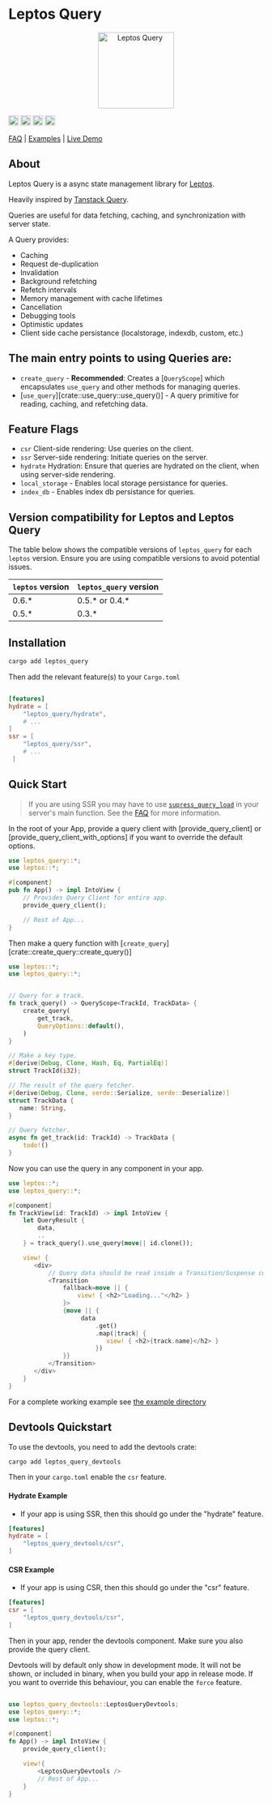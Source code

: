 <!-- cargo-rdme start -->

# Leptos Query

<p align="center">
   <a href="https://github.com/gaucho-labs/leptos-query">
      <img src="https://raw.githubusercontent.com/gaucho-labs/leptos-query/main/logo.svg" alt="Leptos Query" width="150"/>
   </a>
</p>

[<img alt="github" src="https://img.shields.io/badge/github-gaucho--labs/leptos--query-8da0cb?style=for-the-badge&labelColor=555555&logo=github" height="20">](https://github.com/gaucho-labs/leptos-query)
[<img alt="crates.io" src="https://img.shields.io/crates/v/leptos_query.svg?style=for-the-badge&color=fc8d62&logo=rust" height="20">](https://crates.io/crates/leptos_query)
[<img alt="docs.rs" src="https://img.shields.io/badge/docs.rs-leptos_query-66c2a5?style=for-the-badge&labelColor=555555&logo=docs.rs" height="20">](https://docs.rs/leptos_query)
[<img alt="build status" src="https://img.shields.io/github/actions/workflow/status/gaucho-labs/leptos_query/rust.yml?branch=main&style=for-the-badge" height="20">](https://github.com/gaucho-labs/leptos_query/actions?query=branch%3Amain)


[FAQ](https://github.com/gaucho-labs/leptos-query/blob/main/FAQ.md) | [Examples](https://github.com/gaucho-labs/leptos-query/tree/main/example/) | [Live Demo](https://leptos-query-demo.vercel.app/)

## About

Leptos Query is a async state management library for [Leptos](https://github.com/leptos-rs/leptos).

Heavily inspired by [Tanstack Query](https://tanstack.com/query/latest/).

Queries are useful for data fetching, caching, and synchronization with server state.

A Query provides:
- Caching
- Request de-duplication
- Invalidation
- Background refetching
- Refetch intervals
- Memory management with cache lifetimes
- Cancellation
- Debugging tools
- Optimistic updates
- Client side cache persistance (localstorage, indexdb, custom, etc.)


## The main entry points to using Queries are:
- `create_query` - **Recommended**: Creates a [`QueryScope`] which encapsulates `use_query` and other methods for managing queries.
- [`use_query`][crate::use_query::use_query()] - A query primitive for reading, caching, and refetching data.

## Feature Flags
- `csr` Client-side rendering: Use queries on the client.
- `ssr` Server-side rendering: Initiate queries on the server.
- `hydrate` Hydration: Ensure that queries are hydrated on the client, when using server-side rendering.
- `local_storage` - Enables local storage persistance for queries.
- `index_db` - Enables index db persistance for queries.

## Version compatibility for Leptos and Leptos Query

The table below shows the compatible versions of `leptos_query` for each `leptos` version. Ensure you are using compatible versions to avoid potential issues.

| `leptos` version | `leptos_query` version |
|------------------|------------------------|
| 0.6.*            | 0.5.* or 0.4.*         |
| 0.5.*            | 0.3.*                  |


## Installation

```bash
cargo add leptos_query
```

Then add the relevant feature(s) to your `Cargo.toml`

```toml

[features]
hydrate = [
    "leptos_query/hydrate",
    # ...
]
ssr = [
    "leptos_query/ssr",
    # ...
 ]

```


## Quick Start

> If you are using SSR you may have to use [`supress_query_load`](https://docs.rs/leptos_query/latest/leptos_query/fn.suppress_query_load.html) in your server's main function. See the [FAQ](https://github.com/gaucho-labs/leptos_query/blob/main/FAQ.md#why-am-i-getting-a-panic-on-my-leptos-main-function) for more information.

In the root of your App, provide a query client with [provide_query_client] or [provide_query_client_with_options] if you want to override the default options.

```rust
use leptos_query::*;
use leptos::*;

#[component]
pub fn App() -> impl IntoView {
    // Provides Query Client for entire app.
    provide_query_client();

    // Rest of App...
}
```

Then make a query function with [`create_query`][crate::create_query::create_query()]

```rust
use leptos::*;
use leptos_query::*;


// Query for a track.
fn track_query() -> QueryScope<TrackId, TrackData> {
    create_query(
        get_track,
        QueryOptions::default(),
    )
}

// Make a key type.
#[derive(Debug, Clone, Hash, Eq, PartialEq)]
struct TrackId(i32);

// The result of the query fetcher.
#[derive(Debug, Clone, serde::Serialize, serde::Deserialize)]
struct TrackData {
   name: String,
}

// Query fetcher.
async fn get_track(id: TrackId) -> TrackData {
    todo!()
}

```

Now you can use the query in any component in your app.

```rust
use leptos::*;
use leptos_query::*;

#[component]
fn TrackView(id: TrackId) -> impl IntoView {
    let QueryResult {
        data,
        ..
    } = track_query().use_query(move|| id.clone());

    view! {
       <div>
           // Query data should be read inside a Transition/Suspense component.
           <Transition
               fallback=move || {
                   view! { <h2>"Loading..."</h2> }
               }>
               {move || {
                    data
                        .get()
                        .map(|track| {
                           view! { <h2>{track.name}</h2> }
                        })
               }}
           </Transition>
       </div>
    }
}
```
For a complete working example see [the example directory](/example)

## Devtools Quickstart

To use the devtools, you need to add the devtools crate:

```bash
cargo add leptos_query_devtools
```

Then in your `cargo.toml` enable the `csr` feature.

#### Hydrate Example
- If your app is using SSR, then this should go under the "hydrate" feature.
```toml
[features]
hydrate = [
    "leptos_query_devtools/csr",
]
```

#### CSR Example
- If your app is using CSR, then this should go under the "csr" feature.
```toml
[features]
csr = [
    "leptos_query_devtools/csr",
]
```

Then in your app, render the devtools component. Make sure you also provide the query client.

Devtools will by default only show in development mode. It will not be shown, or included in binary, when you build your app in release mode. If you want to override this behaviour, you can enable the `force` feature.

```rust

use leptos_query_devtools::LeptosQueryDevtools;
use leptos_query::*;
use leptos::*;

#[component]
fn App() -> impl IntoView {
    provide_query_client();

    view!{
        <LeptosQueryDevtools />
        // Rest of App...
    }
}

```

<!-- cargo-rdme end -->
